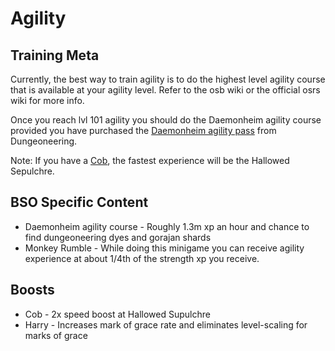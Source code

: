# Agility

## Training Meta

Currently, the best way to train agility is to do the highest level agility course that is available at your agility level. Refer to the osb wiki or the official osrs wiki for more info.

Once you reach lvl 101 agility you should do the Daemonheim agility course provided you have purchased the [Daemonheim agility pass](dungeoneering-training/dg-rewards.md#miscellaneous-buyables) from Dungeoneering.

Note: If you have a [Cob](../custom-items/pets.md#discontinued-pets), the fastest experience will be the Hallowed Sepulchre.

## BSO Specific Content

* Daemonheim agility course - Roughly 1.3m xp an hour and chance to find dungeoneering dyes and gorajan shards
* Monkey Rumble - While doing this minigame you can receive agility experience at about 1/4th of the strength xp you receive.

## Boosts

* Cob - 2x speed boost at Hallowed Supulchre
* Harry - Increases mark of grace rate and eliminates level-scaling for marks of grace

